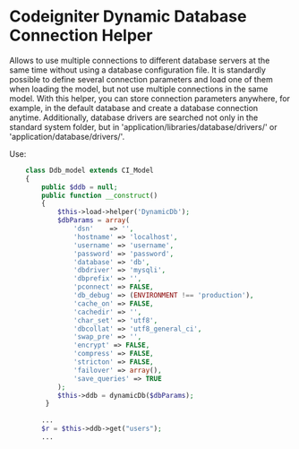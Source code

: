 # Codeigniter Dynamic Database Connection Helper

Allows to use multiple connections to different database servers at the same time without using a database configuration file.
It is standardly possible to define several connection parameters and load one of them when loading the model, but not use multiple connections in the same model.
With this helper, you can store connection parameters anywhere, for example, in the default database and create a database connection anytime.
Additionally, database drivers are searched not only in the standard system folder, but in 'application/libraries/database/drivers/' or 'application/database/drivers/'.

Use:
```php
    class Ddb_model extends CI_Model
    {
        public $ddb = null;
        public function __construct()
        {
            $this->load->helper('DynamicDb');
            $dbParams = array(
                'dsn'    => '',
                'hostname' => 'localhost',
                'username' => 'username',
                'password' => 'password',
                'database' => 'db',
                'dbdriver' => 'mysqli',
                'dbprefix' => '',
                'pconnect' => FALSE,
                'db_debug' => (ENVIRONMENT !== 'production'),
                'cache_on' => FALSE,
                'cachedir' => '',
                'char_set' => 'utf8',
                'dbcollat' => 'utf8_general_ci',
                'swap_pre' => '',
                'encrypt' => FALSE,
                'compress' => FALSE,
                'stricton' => FALSE,
                'failover' => array(),
                'save_queries' => TRUE
            );
            $this->ddb = dynamicDb($dbParams);
         }
            
        ...
        $r = $this->ddb->get("users");
        ...
```
